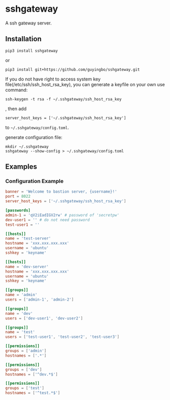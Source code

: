 # sshgateway
A ssh gateway server.

## Installation

`pip3 install sshgateway`

or

`pip3 install git+https://github.com/guyingbo/sshgateway.git`

If you do not have right to access system key file(/etc/ssh/ssh_host_rsa_key), you can generate a keyfile on your own use command:

`ssh-keygen -t rsa -f ~/.sshgateway/ssh_host_rsa_key`

, then add

`server_host_keys = ['~/.sshgateway/ssh_host_rsa_key']`

to `~/.sshgateway/config.toml`.


generate configuration file:

~~~shell
mkdir ~/.sshgateway
sshgateway --show-config > ~/.sshgateway/config.toml
~~~

## Examples

### Configuration Example

~~~toml
banner = 'Welcome to bastion server, {username}!'
port = 8022
server_host_keys = ['~/.sshgateway/ssh_host_rsa_key']

[passwords]
admin-1 = 'qV2iEadIGV2rw' # password of 'secretpw'
dev-user1 = '' # do not need password
test-user1 = ''

[[hosts]]
name = 'test-server'
hostname = 'xxx.xxx.xxx.xxx'
username = 'ubuntu'
sshkey = 'keyname'

[[hosts]]
name = 'dev-server'
hostname = 'xxx.xxx.xxx.xxx'
username = 'ubuntu'
sshkey = 'keyname'

[[groups]]
name = 'admin'
users = ['admin-1', 'admin-2']

[[groups]]
name = 'dev'
users = ['dev-user1', 'dev-user2']

[[groups]]
name = 'test'
users = ['test-user1', 'test-user2', 'test-user3']

[[permissions]]
groups = ['admin']
hostnames = ['.*']

[[permissions]]
groups = ['dev']
hostnames = ['^dev.*$']

[[permissions]]
groups = ['test']
hostnames = ['^test.*$']
~~~
